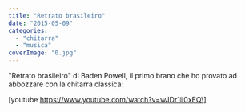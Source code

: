 ```yaml
---
title: "Retrato brasileiro"
date: "2015-05-09"
categories: 
  - "chitarra"
  - "musica"
coverImage: "0.jpg"
---
```


"Retrato brasileiro" di Baden Powell, il primo brano che ho provato ad abbozzare con la chitarra classica:

\[youtube https://www.youtube.com/watch?v=wJDr1iI0xEQ\]
